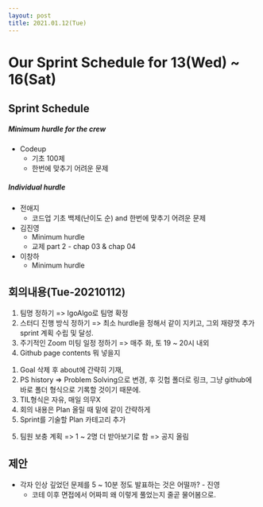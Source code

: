 ```yaml
---
layout: post
title: 2021.01.12(Tue)
---
```


# Our Sprint Schedule  for 13(Wed) ~ 16(Sat)

## Sprint Schedule

##### *Minimum hurdle for the crew*

- Codeup
  - 기초 100제
  - 한번에 맞추기 어려운 문제

##### *Individual hurdle*

- 전애지 
  - 코드업 기초 백제(난이도 순) and 한번에 맞추기 어려운 문제 
- 김진영
  - Minimum hurdle
  - 교제 part 2 - chap 03 & chap 04
- 이창하
  - Minimum hurdle

## 회의내용(Tue-20210112)

1.  팀명 정하기
    => IgoAlgo로 팀명 확정
2. 스터디 진행 방식 정하기
    => 최소 hurdle을 정해서 같이 지키고, 그외 재량껏 추가 sprint 계획 수립 및 달성.
3. 주기적인 Zoom 미팅 일정 정하기
    => 매주 화, 토 19 ~ 20시 내외
4. Github page contents 뭐 넣을지
 1) Goal 삭제 후 about에 간략히 기재, 
 2) PS history => Problem Solving으로 변경, 후 깃헙 폴더로 링크, 그냥 github에 바로 폴더 형식으로 기록할 것이기 때문에.
 3) TIL형식은 자유, 매일 의무X
 4) 회의 내용은 Plan 올릴 때 밑에 같이 간략하게
 5) Sprint를 기술할 Plan 카테고리 추가
 5. 팀원 보충 계획
   => 1 ~ 2명 더 받아보기로 함 => 공지 올림

## 제안

- 각자 인상 깊었던 문제를 5 ~ 10분 정도 발표하는 것은 어떨까? - 진영
  - 코테 이후 면접에서 어짜피 왜 이렇게 풀었는지 줄곧 물어봄으로.